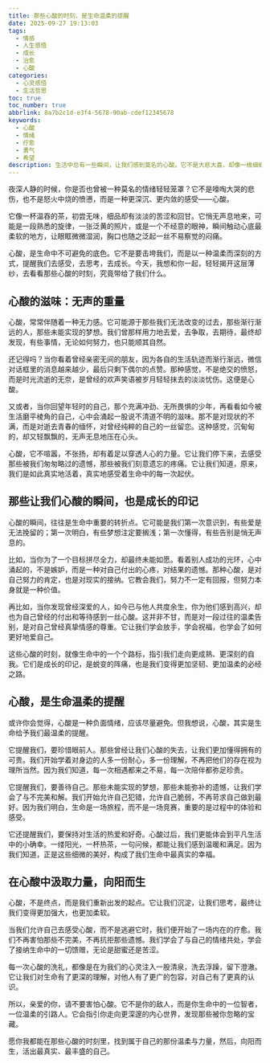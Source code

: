 ```yaml
---
title: 那些心酸的时刻，是生命温柔的提醒
date: 2025-09-27 19:13:03
tags:
  - 情感
  - 人生感悟
  - 成长
  - 治愈
  - 心酸
categories:
  - 心灵感悟
  - 生活哲思
toc: true
toc_number: true
abbrlink: 8a7b2c1d-e3f4-5678-90ab-cdef12345678
keywords:
  - 心酸
  - 情绪
  - 疗愈
  - 勇气
  - 希望
description: 生活中总有一些瞬间，让我们感到莫名的心酸。它不是大悲大喜，却像一根细细的针，轻轻扎在心头，留下淡淡的痛楚和无尽的回味。这篇文章，想与你一同走过那些心酸的时刻，去理解它，去拥抱它，最终从中汲取温柔与前行的力量。
---
```


夜深人静的时候，你是否也曾被一种莫名的情绪轻轻笼罩？它不是嚎啕大哭的悲伤，也不是怒火中烧的愤懑，而是一种更深沉、更内敛的感受——心酸。

它像一杯温吞的茶，初尝无味，细品却有淡淡的苦涩和回甘。它悄无声息地来，可能是一段熟悉的旋律，一张泛黄的照片，或是一个不经意的眼神，瞬间触动心底最柔软的地方，让眼眶微微湿润，胸口也随之泛起一丝不易察觉的闷痛。

心酸，是生命中不可避免的底色。它不是要击垮我们，而是以一种温柔而深刻的方式，提醒我们去感受，去思考，去成长。今天，我想和你一起，轻轻揭开这层薄纱，去看看那些心酸的时刻，究竟带给了我们什么。

## 心酸的滋味：无声的重量

心酸，常常伴随着一种无力感。它可能源于那些我们无法改变的过去，那些渐行渐远的人，那些未能实现的梦想。我们曾那样用力地去爱，去争取，去期待，最终却发现，有些事情，无论如何努力，也只能顺其自然。

还记得吗？当你看着曾经亲密无间的朋友，因为各自的生活轨迹而渐行渐远，微信对话框里的消息越来越少，最后只剩下偶尔的点赞。那种感觉，不是绝交的愤怒，而是时光流逝的无奈，是曾经的欢声笑语被岁月轻轻抹去的淡淡忧伤。这便是心酸。

又或者，当你回望年轻时的自己，那个充满冲劲、无所畏惧的少年，再看看如今被生活磨平棱角的自己，心中会涌起一股说不清道不明的滋味。那不是对现状的不满，而是对逝去青春的缅怀，对曾经纯粹的自己的一丝留恋。这种感觉，沉甸甸的，却又轻飘飘的，无声无息地压在心头。

心酸，它不喧嚣，不张扬，却有着足以穿透人心的力量。它让我们停下来，去感受那些被我们匆匆略过的遗憾，那些被我们刻意遗忘的疼痛。它让我们知道，原来，我们是如此真实地活着，真实地感受着生命中的每一次起伏。

## 那些让我们心酸的瞬间，也是成长的印记

心酸的瞬间，往往是生命中重要的转折点。它可能是我们第一次意识到，有些爱是无法挽留的；第一次明白，有些梦想注定要搁浅；第一次懂得，有些告别是悄无声息的。

比如，当你为了一个目标拼尽全力，却最终未能如愿。看着别人成功的光环，心中涌起的，不是嫉妒，而是一种对自己付出的心疼，对结果的遗憾。那种心酸，是对自己努力的肯定，也是对现实的接纳。它教会我们，努力不一定有回报，但努力本身就是一种价值。

再比如，当你发现曾经深爱的人，如今已与他人共度余生，你为他们感到高兴，却也为自己曾经的付出和等待感到一丝心酸。这并非不甘，而是对一段过往的温柔告别，是对自己曾经真挚情感的尊重。它让我们学会放手，学会祝福，也学会了如何更好地爱自己。

这些心酸的时刻，就像生命中的一个个路标，指引我们走向更成熟、更深刻的自我。它们是成长的印记，是蜕变的阵痛，也是我们变得更加坚韧、更加温柔的必经之路。

## 心酸，是生命温柔的提醒

或许你会觉得，心酸是一种负面情绪，应该尽量避免。但我想说，心酸，其实是生命给予我们最温柔的提醒。

它提醒我们，要珍惜眼前人。那些曾经让我们心酸的失去，让我们更加懂得拥有的可贵。我们开始学着对身边的人多一份耐心，多一份理解，不再把他们的存在视为理所当然。因为我们知道，每一次相遇都来之不易，每一次陪伴都弥足珍贵。

它提醒我们，要善待自己。那些未能实现的梦想，那些未能弥补的遗憾，让我们学会了与不完美和解。我们开始允许自己犯错，允许自己脆弱，不再苛求自己做到最好。因为我们明白，生命是一场旅程，而不是一场竞赛，重要的是过程中的体验和感受。

它还提醒我们，要保持对生活的热爱和好奇。心酸过后，我们更能体会到平凡生活中的小确幸。一缕阳光，一杯热茶，一句问候，都能让我们感到温暖和满足。因为我们知道，正是这些细微的美好，构成了我们生命中最真实的幸福。

## 在心酸中汲取力量，向阳而生

心酸，不是终点，而是我们重新出发的起点。它让我们沉淀，让我们思考，最终让我们变得更加强大，也更加柔软。

当我们允许自己去感受心酸，而不是逃避它时，我们便开始了一场内在的疗愈。我们不再害怕那些不完美，不再抗拒那些遗憾。我们学会了与自己的情绪共处，学会了接纳生命中的一切馈赠，无论是甜蜜还是苦涩。

每一次心酸的洗礼，都像是在为我们的心灵注入一股清泉，洗去浮躁，留下澄澈。它让我们对生命有了更深的理解，对他人有了更广的包容，对自己有了更真的认识。

所以，亲爱的你，请不要害怕心酸。它不是你的敌人，而是你生命中的一位智者，一位温柔的引路人。它会指引你走向更深邃的内心世界，发现那些被你忽略的宝藏。

愿你我都能在那些心酸的时刻里，找到属于自己的那份温柔与力量，然后，向阳而生，活出最真实、最丰盛的自己。
